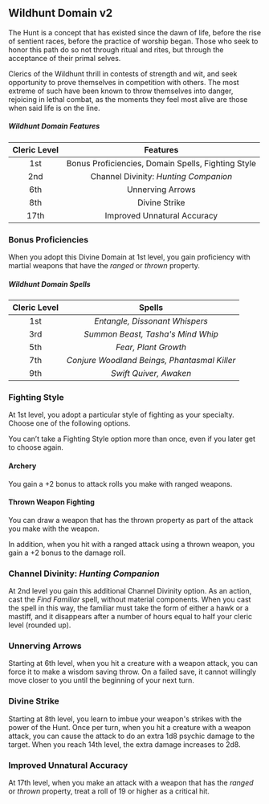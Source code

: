 ## Wildhunt Domain v2

The Hunt is a concept that has existed since the dawn of life, before the rise of sentient races, before the practice of worship began. Those who seek to honor this path do so not through ritual and rites, but through the acceptance of their primal selves.

Clerics of the Wildhunt thrill in contests of strength and wit, and seek opportunity to prove themselves in competition with others. The most extreme of such have been known to throw themselves into danger, rejoicing in lethal combat, as the moments they feel most alive are those when said life is on the line.

##### Wildhunt Domain Features
| Cleric Level |                      Features                      |
| :----------: | :------------------------------------------------: |
|     1st      | Bonus Proficiencies, Domain Spells, Fighting Style |
|     2nd      |       Channel Divinity: *Hunting Companion*        |
|     6th      |                  Unnerving Arrows                  |
|     8th      |                   Divine Strike                    |
|     17th     |            Improved Unnatural Accuracy             |

### Bonus Proficiencies
When you adopt this Divine Domain at 1st level, you gain proficiency with martial weapons that have the *ranged* or *thrown* property.

##### Wildhunt Domain Spells
| Cleric Level |                    Spells                    |
| :----------: | :------------------------------------------: |
|     1st      |        *Entangle, Dissonant Whispers*        |
|     3rd      |      *Summon Beast, Tasha's Mind Whip*       |
|     5th      |             *Fear, Plant Growth*             |
|     7th      | *Conjure Woodland Beings, Phantasmal Killer* |
|     9th      |            *Swift Quiver, Awaken*            |

### Fighting Style
At 1st level, you adopt a particular style of fighting as your specialty. Choose one of the following options. 

You can’t take a Fighting Style option more than once, even if you later get to choose again.

#### Archery
You gain a +2 bonus to attack rolls you make with ranged weapons.

#### Thrown Weapon Fighting
You can draw a weapon that has the thrown property as part of the attack you make with the weapon.

In addition, when you hit with a ranged attack using a thrown weapon, you gain a +2 bonus to the damage roll.

### Channel Divinity: *Hunting Companion*
At 2nd level you gain this additional Channel Divinity option. As an action, cast the *Find Familiar* spell, without material components. When you cast the spell in this way, the familiar must take the form of either a hawk or a mastiff, and it disappears after a number of hours equal to half your cleric level (rounded up).

### Unnerving Arrows
Starting at 6th level, when you hit a creature with a weapon attack, you can force it to make a wisdom saving throw. On a failed save, it cannot willingly move closer to you until the beginning of your next turn.

### Divine Strike
Starting at 8th level, you learn to imbue your weapon's strikes with the power of the Hunt. Once per turn, when you hit a creature with a weapon attack, you can cause the attack to do an extra 1d8 psychic damage to the target. When you reach 14th level, the extra damage increases to 2d8.

### Improved Unnatural Accuracy
At 17th level, when you make an attack with a weapon that has the *ranged* or *thrown* property, treat a roll of 19 or higher as a critical hit.